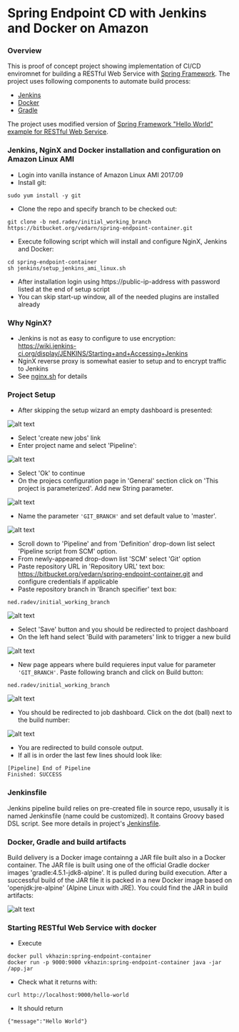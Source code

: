 # Spring Endpoint CD with Jenkins and Docker on Amazon

### Overview
This is proof of concept project showing implementation of CI/CD enviromnet for building a RESTful Web Service with [Spring Framework](https://en.wikipedia.org/wiki/Spring_Framework). The project uses following components to automate build process:

* [Jenkins](https://en.wikipedia.org/wiki/Jenkins_%28software%29)
* [Docker](https://en.wikipedia.org/wiki/Docker_%28software%29)
* [Gradle](https://en.wikipedia.org/wiki/Gradle)

The project uses modified version of [Spring Framework "Hello World" example for RESTful Web Service](https://spring.io/guides/gs/actuator-service/).

### Jenkins, NginX and Docker installation and configuration on Amazon Linux AMI
* Login into vanilla instance of Amazon Linux AMI 2017.09
* Install git:
```
sudo yum install -y git
```
* Clone the repo and specify branch to be checked out:
```
git clone -b ned.radev/initial_working_branch https://bitbucket.org/vedarn/spring-endpoint-container.git
```
* Execute following script which will install and configure NginX, Jenkins and Docker:
```
cd spring-endpoint-container
sh jenkins/setup_jenkins_ami_linux.sh
```
* After installation login using https://public-ip-address with password listed at the end of setup script
* You can skip start-up window, all of the needed plugins are installed already

### Why NginX?
* Jenkins is not as easy to configure to use encryption: https://wiki.jenkins-ci.org/display/JENKINS/Starting+and+Accessing+Jenkins
* NginX reverse proxy is somewhat easier to setup and to encrypt traffic to Jenkins
* See [nginx.sh](https://bitbucket.org/vedarn/spring-endpoint-container/src/7e05e60337e3e715f4d7ec65bc91b99a50d4f2f3/jenkins/nginx.sh?at=ned.radev%2Finitial_working_branch) for details

### Project Setup
* After skipping the setup wizard an empty dashboard is presented:

![alt text](./docs/images/01_no_projects.png "Empty Jenkins Dashboard")

* Select 'create new jobs' link
* Enter project name and select 'Pipeline':

![alt text](./docs/images/02_new_item.png "New Pipeline")

* Select 'Ok' to continue
* On the projecs configuration page in 'General' section click on 'This project is parameterized'. Add new String parameter.

![alt text](./docs/images/03_configure_parameter_1.png "New String parameter")

* Name the parameter ``'GIT_BRANCH'`` and set default value to 'master'.

![alt text](./docs/images/03_configure_parameter_2.png "New String parameter")

* Scroll down to 'Pipeline' and from 'Definition' drop-down list select 'Pipeline script from SCM' option.
* From newly-appeared drop-down list 'SCM' select 'Git' option
* Paste repository URL in 'Repository URL' text box: https://bitbucket.org/vedarn/spring-endpoint-container.git and configure credentials if applicable
* Paste repository branch in 'Branch specifier' text box:
```
ned.radev/initial_working_branch
```

![alt text](./docs/images/04_configure_pipeline.png "Configure Pipeline")

* Select 'Save' button and you should be redirected to project dashboard
* On the left hand select 'Build with parameters' link to trigger a new build

![alt text](./docs/images/05_no_builds.png "Starting first build")

* New page appears where build requieres input value for parameter ``'GIT_BRANCH'``. Paste following branch and click on Build button:
```
ned.radev/initial_working_branch
```

![alt text](./docs/images/06_build_with_params.png "Start build with parameters")

* You should be redirected to job dashboard. Click on the dot (ball) next to the build number: 

![alt text](./docs/images/07_successful_build.png "Successful build")

* You are redirected to build console output.
* If all is in order the last few lines should look like:
```
[Pipeline] End of Pipeline
Finished: SUCCESS
```
### Jenkinsfile
Jenkins pipeline build relies on pre-created file in source repo, ususally it is named Jenkinsfile (name could be customized). It contains Groovy based DSL script. See more details in project's [Jenkinsfile](https://bitbucket.org/vedarn/spring-endpoint-container/src/7e05e60337e3e715f4d7ec65bc91b99a50d4f2f3/Jenkinsfile?at=ned.radev%2Finitial_working_branch).

### Docker, Gradle and build artifacts
Build delivery is a Docker image containng a JAR file built also in a Docker container. The JAR file is built using one of the official Gradle docker images 'gradle:4.5.1-jdk8-alpine'. It is pulled during build execution. After a successful build of the JAR file it is packed in a new Docker image based on 'openjdk:jre-alpine' (Alpine Linux with JRE). You could find the JAR in build artifacts:

![alt text](./docs/images/09_build_artifact.png "Build artifact")

### Starting RESTful Web Service with docker
* Execute
```
docker pull vkhazin:spring-endpoint-container
docker run -p 9000:9000 vkhazin:spring-endpoint-container java -jar /app.jar
```
* Check what it returns with:
```
curl http://localhost:9000/hello-world
```
* It should return
```
{"message":"Hello World"}
```
